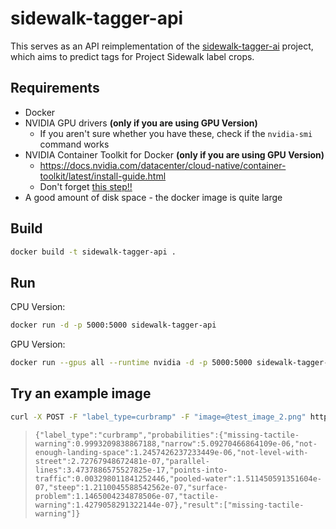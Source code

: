 # sidewalk-tagger-api

This serves as an API reimplementation of the [sidewalk-tagger-ai](https://github.com/ProjectSidewalk/sidewalk-tagger-ai) project, which aims to predict tags for Project Sidewalk label crops.

## Requirements
- Docker
- NVIDIA GPU drivers **(only if you are using GPU Version)**
  - If you aren't sure whether you have these, check if the `nvidia-smi` command works
- NVIDIA Container Toolkit for Docker **(only if you are using GPU Version)**
  - https://docs.nvidia.com/datacenter/cloud-native/container-toolkit/latest/install-guide.html
  - Don't forget [this step!!](https://docs.nvidia.com/datacenter/cloud-native/container-toolkit/latest/install-guide.html#configuring-docker)
- A good amount of disk space - the docker image is quite large
## Build
```bash
docker build -t sidewalk-tagger-api .
```
## Run

CPU Version:
```bash
docker run -d -p 5000:5000 sidewalk-tagger-api
```
GPU Version:
```bash
docker run --gpus all --runtime nvidia -d -p 5000:5000 sidewalk-tagger-api
```

## Try an example image
```bash
curl -X POST -F "label_type=curbramp" -F "image=@test_image_2.png" http://127.0.0.1:5000/classify
```
> ```{"label_type":"curbramp","probabilities":{"missing-tactile-warning":0.9993209838867188,"narrow":5.09270466864109e-06,"not-enough-landing-space":1.2457426237233449e-06,"not-level-with-street":2.72767948672481e-07,"parallel-lines":3.4737886575527825e-17,"points-into-traffic":0.003298011841252446,"pooled-water":1.511450591351604e-07,"steep":1.2110045588542562e-07,"surface-problem":1.1465004234878506e-07,"tactile-warning":1.4279058291322144e-07},"result":["missing-tactile-warning"]} ```